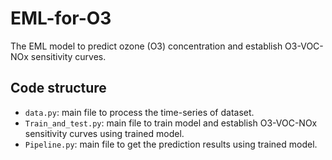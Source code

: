 # EML-for-O3

The EML model to predict ozone (O3) concentration and establish O3-VOC-NOx sensitivity curves.

## Code structure
+ `data.py`: main file to process the time-series of dataset. 
+ `Train_and_test.py`: main file to train model and establish O3-VOC-NOx sensitivity curves using trained model.
+ `Pipeline.py`: main file to get the prediction results using trained model.
